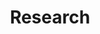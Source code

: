 ---
# Feel free to add content and custom Front Matter to this file.
# To modify the layout, see https://jekyllrb.com/docs/themes/#overriding-theme-defaults

layout: research-home
title: Research
permalink: research/
---